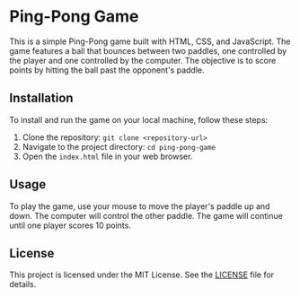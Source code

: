 # Ping-Pong Game

This is a simple Ping-Pong game built with HTML, CSS, and JavaScript. The game features a ball that bounces between two paddles, one controlled by the player and one controlled by the computer. The objective is to score points by hitting the ball past the opponent's paddle.

## Installation

To install and run the game on your local machine, follow these steps:

1. Clone the repository: `git clone <repository-url>`
2. Navigate to the project directory: `cd ping-pong-game`
3. Open the `index.html` file in your web browser.

## Usage

To play the game, use your mouse to move the player's paddle up and down. The computer will control the other paddle. The game will continue until one player scores 10 points.

## License

This project is licensed under the MIT License. See the [LICENSE](LICENSE) file for details.
